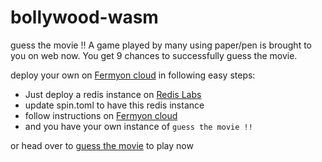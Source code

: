 # bollywood-wasm

guess the movie !! A game played by many using paper/pen is brought to you on web now. You get 9 chances to successfully guess the movie. 

deploy your own on [Fermyon cloud](https://developer.fermyon.com/cloud/index) in following easy steps:

- Just deploy a redis instance on [Redis Labs](https://redis.com/)
- update spin.toml to have this redis instance
- follow instructions on [Fermyon cloud](https://developer.fermyon.com/cloud/index)
- and you have your own instance of `guess the movie !!`

or head over to [guess the movie](https://hollywood-uwzj0qix.fermyon.app/index.html) to play now
